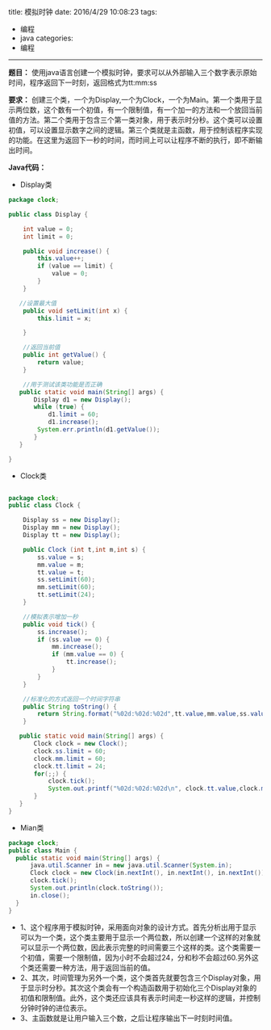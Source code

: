 title: 模拟时钟
date: 2016/4/29 10:08:23
tags:
- 编程
- java
categories:
- 编程
---

**题目：** 使用java语言创建一个模拟时钟，要求可以从外部输入三个数字表示原始时间，程序返回下一时刻，返回格式为tt:mm:ss

<!-- more -->

**要求：** 创建三个类，一个为Display,一个为Clock，一个为Main。第一个类用于显示两位数，这个数有一个初值，有一个限制值，有一个加一的方法和一个放回当前值的方法。第二个类用于包含三个第一类对象，用于表示时分秒。这个类可以设置初值，可以设置显示数字之间的逻辑。第三个类就是主函数，用于控制该程序实现的功能。在这里为返回下一秒的时间，而时间上可以让程序不断的执行，即不断输出时间。

**Java代码：**
- Display类

```java
package clock;

public class Display {

    int value = 0;
    int limit = 0;

    public void increase() {
        this.value++;
        if (value == limit) {
            value = 0;
        }
    }

   //设置最大值
    public void setLimit(int x) {
        this.limit = x;

    }

    //返回当前值
    public int getValue() {
        return value;
    }

    //用于测试该类功能是否正确
   public static void main(String[] args) {
       Display d1 = new Display();
       while (true) {
           d1.limit = 60;
           d1.increase();
        System.err.println(d1.getValue());
       }
   }

}
```

- Clock类

```java

package clock;
public class Clock {

    Display ss = new Display();
    Display mm = new Display();
    Display tt = new Display();

    public Clock (int t,int m,int s) {
        ss.value = s;
        mm.value = m;
        tt.value = t;
        ss.setLimit(60);
        mm.setLimit(60);
        tt.setLimit(24);
    }

    //模拟表示增加一秒
    public void tick() {
        ss.increase();
        if (ss.value == 0) {
            mm.increase();
            if (mm.value == 0) {
                tt.increase();
            }
        }
    }

    //标准化的方式返回一个时间字符串
    public String toString() {
        return String.format("%02d:%02d:%02d",tt.value,mm.value,ss.value);
    }

   public static void main(String[] args) {
       Clock clock = new Clock();
       clock.ss.limit = 60;
       clock.mm.limit = 60;
       clock.tt.limit = 24;
       for(;;) {
           clock.tick();
           System.out.printf("%02d:%02d:%02d\n", clock.tt.value,clock.mm.value,clock.ss.value);
       }
   }
}
```

- Mian类

```java
package clock;
public class Main {
  public static void main(String[] args) {
      java.util.Scanner in = new java.util.Scanner(System.in);
      Clock clock = new Clock(in.nextInt(), in.nextInt(), in.nextInt());
      clock.tick();
      System.out.println(clock.toString());
      in.close();
  }
}
```
- 1、这个程序用于模拟时钟，采用面向对象的设计方式。首先分析出用于显示可以为一个类，这个类主要用于显示一个两位数，所以创建一个这样的对象就可以显示一个两位数，因此表示完整的时间需要三个这样的类。这个类需要一个初值，需要一个限制值，因为小时不会超过24，分和秒不会超过60.另外这个类还需要一种方法，用于返回当前的值。
- 2、其次，时间管理为另外一个类，这个类首先就要包含三个Display对象，用于显示时分秒。其次这个类会有一个构造函数用于初始化三个Display对象的初值和限制值。此外，这个类还应该具有表示时间走一秒这样的逻辑，并控制分钟时钟的进位表示。
- 3、主函数就是让用户输入三个数，之后让程序输出下一时刻时间值。
